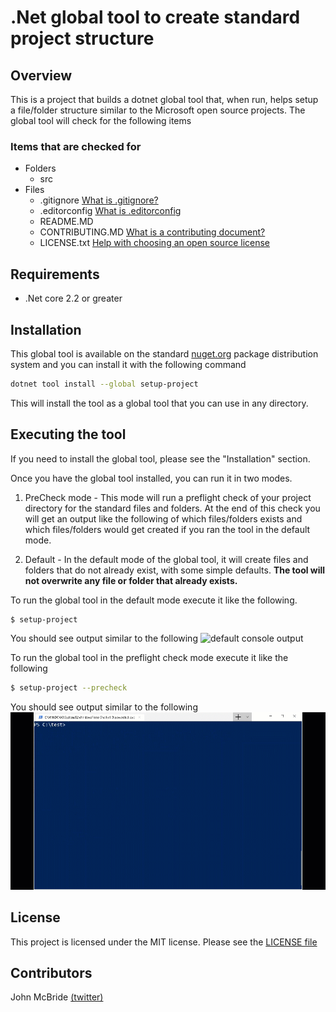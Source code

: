# .Net global tool to create standard project structure

## Overview

This is a project that builds a dotnet global tool that, when run, helps setup a file/folder structure similar to the Microsoft open source projects. The global tool will check for the following items

### Items that are checked for
- Folders
    - src
- Files
    - .gitignore [What is .gitignore?]()
    - .editorconfig [What is .editorconfig]()
    - README.MD
    - CONTRIBUTING.MD [What is a contributing document?]()
    - LICENSE.txt [Help with choosing an open source license](http://www.choosealicense.com)

## Requirements

- .Net core 2.2 or greater

## Installation

This global tool is available on the standard [nuget.org](http://www.nuget.org) package distribution system and you can install it with the following command

```sh
dotnet tool install --global setup-project
```

This will install the tool as a global tool that you can use in any directory.

## Executing the tool

If you need to install the global tool, please see the "Installation" section.

Once you have the global tool installed, you can run it in two modes.
1. PreCheck mode - This mode will run a preflight check of your project directory for the standard files and folders. At the end of this check you will get an output like the following of which files/folders exists and which files/folders would get created if you ran the tool in the default mode.

2. Default - In the default mode of the global tool, it will create files and folders that do not already exist, with some simple defaults. **The tool will not overwrite any file or folder that already exists.**

To run the global tool in the default mode execute it like the following.
```sh
$ setup-project
```
You should see output similar to the following
![default console output](.\images\output-default.gif)

To run the global tool in the preflight check mode execute it like the following
```sh
$ setup-project --precheck
```
You should see output similar to the following
![preflight check output](.\images\output-precheck.gif)

## License

This project is licensed under the MIT license. Please see the [LICENSE file](./LICENSE)

## Contributors

John McBride [(twitter)](https://www.twitter.com/johnmcbride)